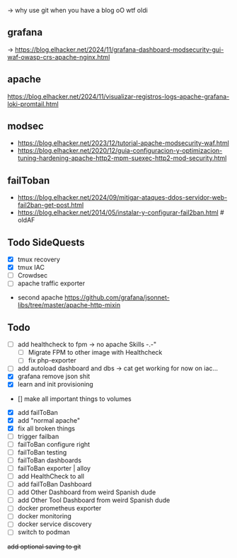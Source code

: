 -> why use git when you have a blog oO wtf oldi  
## grafana
-> https://blog.elhacker.net/2024/11/grafana-dashboard-modsecurity-gui-waf-owasp-crs-apache-nginx.html

## apache
https://blog.elhacker.net/2024/11/visualizar-registros-logs-apache-grafana-loki-promtail.html

## modsec
- https://blog.elhacker.net/2023/12/tutorial-apache-modsecurity-waf.html
- https://blog.elhacker.net/2020/12/guia-configuracion-y-optimizacion-tuning-hardening-apache-http2-mpm-suexec-http2-mod-security.html
## failToban
- https://blog.elhacker.net/2024/09/mitigar-ataques-ddos-servidor-web-fail2ban-get-post.html
- https://blog.elhacker.net/2014/05/instalar-y-configurar-fail2ban.html # oldAF

## Todo SideQuests
- [x] tmux recovery
- [x] tmux IAC
- [ ] Crowdsec
- [ ] apache traffic exporter
- second apache https://github.com/grafana/jsonnet-libs/tree/master/apache-http-mixin

## Todo
- [ ] add healthcheck to fpm  -> no apache Skills -.-"
    - [ ] Migrate FPM to other image with Healthcheck
    - [ ] fix php-exporter
- [ ] add autoload dashboard and dbs ->  cat get working for now on iac...
- [x] grafana remove json shit
- [x] learn and init provisioning
- [] make all important things to volumes
- [x] add failToBan
- [x] add "normal apache"
- [x] fix all broken things
- [ ] trigger failban
- [ ] failToBan configure right
- [ ] failToBan testing
- [ ] failToBan dashboards
- [ ] failToBan exporter | alloy
- [ ] add HealthCheck to all
- [ ] add failToBan Dashboard
- [ ] add Other Dashboard from weird Spanish dude
- [ ] add Other Tool Dashboard from weird Spanish dude
- [ ] docker prometheus exporter 
- [ ] docker monitoring
- [ ] docker service discovery
- [ ] switch to podman  

~~add optional saving to git~~